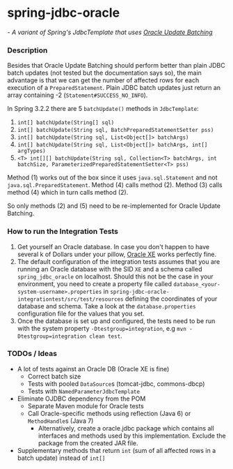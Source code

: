 # spring-jdbc-oracle
*- A variant of Spring's JdbcTemplate that uses [Oracle Update Batching](http://docs.oracle.com/cd/B28359_01/java.111/b31224/oraperf.htm#autoId2)*

### Description
Besides that Oracle Update Batching should perform better than plain JDBC batch updates (not tested but the documentation says so), the main advantage is that we can get the number of affected rows for each execution of a `PreparedStatement`. Plain JDBC batch updates just return an array containing -2 (`Statement#SUCCESS_NO_INFO`).

In Spring 3.2.2 there are 5 `batchUpdate()` methods in `JdbcTemplate`:

1. `int[] batchUpdate(String[] sql)`
2. `int[] batchUpdate(String sql, BatchPreparedStatementSetter pss)`
3. `int[] batchUpdate(String sql, List<Object[]> batchArgs)`
4. `int[] batchUpdate(String sql, List<Object[]> batchArgs, int[] argTypes)`
5. `<T> int[][] batchUpdate(String sql, Collection<T> batchArgs, int batchSize, ParameterizedPreparedStatementSetter<T> pss)`

Method (1) works out of the box since it uses `java.sql.Statement` and not `java.sql.PreparedStatement`. Method (4) calls method (2). Method (3) calls method (4) which in turn calls method (2).

So only methods (2) and (5) need to be re-implemented for Oracle Update Batching.

### How to run the Integration Tests
1. Get yourself an Oracle database. In case you don't happen to have several k of Dollars under your pillow, [Oracle XE](http://www.oracle.com/technetwork/products/express-edition/overview/index.html) works perfectly fine.
1. The default configuration of the integration tests assumes that you are running an Oracle database with the SID `XE` and a schema called `spring_jdbc_oracle` on localhost. Should this not be the case in your environment, you need to create a property file called `database_<your-system-username>.properties` in `spring-jdbc-oracle-integrationtest/src/test/resources` defining the coordinates of your database and schema. Take a look at the `database.properties` configuration file for the values that you set.
1. Once the database is set up and configured, the tests need to be run with the system property `-Dtestgroup=integration`, e.g `mvn -Dtestgroup=integration clean test`.

### TODOs / Ideas
* A lot of tests against an Oracle DB (Oracle XE is fine)
  * Correct batch size
  * Tests with pooled `DataSource`s (tomcat-jdbc, commons-dbcp)
  * Tests with `NamedParameterJdbcTemplate`
* Eliminate OJDBC dependency from the POM
  * Separate Maven module for Oracle tests
  * Call Oracle-specific methods using reflection (Java 6) or `MethodHandle`s (Java 7)
    * Alternatively, create a oracle.jdbc package which contains all interfaces and methods used by this implementation. Exclude the package from the created JAR file.
* Supplementary methods that return `int` (sum of all affected rows in a batch update) instead of `int[]`
